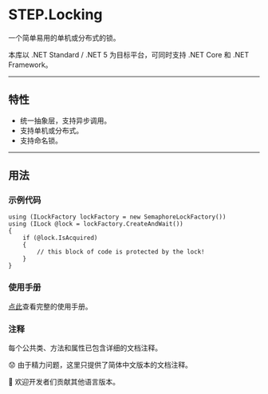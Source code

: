 # STEP.Locking

一个简单易用的单机或分布式的锁。

本库以 .NET Standard / .NET 5 为目标平台，可同时支持 .NET Core 和 .NET Framework。

---

## 特性

* 统一抽象层，支持异步调用。
* 支持单机或分布式。
* 支持命名锁。

---

## 用法

### 示例代码

``` CSharp
using (ILockFactory lockFactory = new SemaphoreLockFactory()) 
using (ILock @lock = lockFactory.CreateAndWait())
{
    if (@lock.IsAcquired)
    {
        // this block of code is protected by the lock!
    }
}
```

### 使用手册

[点此](./Guidance.md)查看完整的使用手册。

### 注释

每个公共类、方法和属性已包含详细的文档注释。

😟 由于精力问题，这里只提供了简体中文版本的文档注释。

🙂 欢迎开发者们贡献其他语言版本。